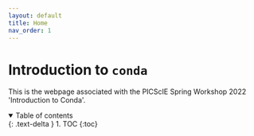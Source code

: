 ```yaml
---
layout: default
title: Home
nav_order: 1
---
```


# Introduction to `conda`

This is the webpage associated with the PICScIE Spring Workshop 2022 
'Introduction to Conda'.

<details open markdown="block">
  <summary>
    Table of contents
  </summary>
  {: .text-delta }
1. TOC
{:toc}
</details>

